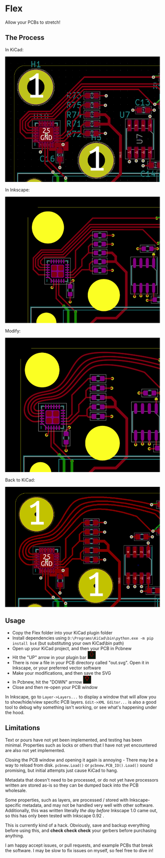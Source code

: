 # Flex

Allow your PCBs to stretch!

## The Process

In KiCad:

![kicad1](docs/kicad-close-in.png)


In Inkscape:


![inkscape1](docs/inkscape-close-in.png)


Modify:


![inkscape2](docs/inkscape-close-out.png)


Back to KiCad:


![kicad2](docs/kicad-close-out.png)


## Usage

- Copy the Flex folder into your KiCad plugin folder
- Install dependencies using `D:\Programs\KiCad\bin\python.exe -m pip install bs4` (but substituting your own KiCad\bin path)
- Open up your KiCad project, and then your PCB in Pcbnew
- Hit the "UP" arrow in your plugin bar ![flex-to-svg](to_svg.png)
- There is now a file in your PCB directory called "out.svg". Open it in Inkscape, or your preferred vector software
- Make your modifications, and then save the SVG
- In Pcbnew, hit the "DOWN" arrrow ![flex-to-pcb](to_pcb.png)
- Close and then re-open your PCB window

In Inkscape, go to `Layer->Layers...` to display a window that will allow you to show/hide/view specific PCB layers. `Edit->XML Editor...` is also a good tool to debug why something isn't working, or see what's happening under the hood. 

## Limitations

Text or pours have not yet been implemented, and testing has been minimal. Properties such as locks or others that I have not yet encountered are also not yet implemented.


Closing the PCB window and opening it again is annoying - There may be a way to reload from disk. `pcbnew.Load()` or `pcbnew.PCB_IO().Load()` sound promising, but initial attempts just cause KiCad to hang.


Metadata that doesn't need to be processed, or do not yet have processors written are stored as-is so they can be dumped back into the PCB wholesale.


Some properties, such as layers, are processed / stored with Inkscape-specific metadata, and may not be handled very well with other software. Additionally, this was written literally _the day before_ Inkscape 1.0 came out, so this has only been tested with Inkscape 0.92 .


This is currently kind of a hack. Obviously, save and backup everything before using this, and **check check check** your gerbers before purchasing anything.


I am happy accept issues, or pull requests, and example PCBs that break the software. I may be slow to fix issues on myself, so feel free to dive in!